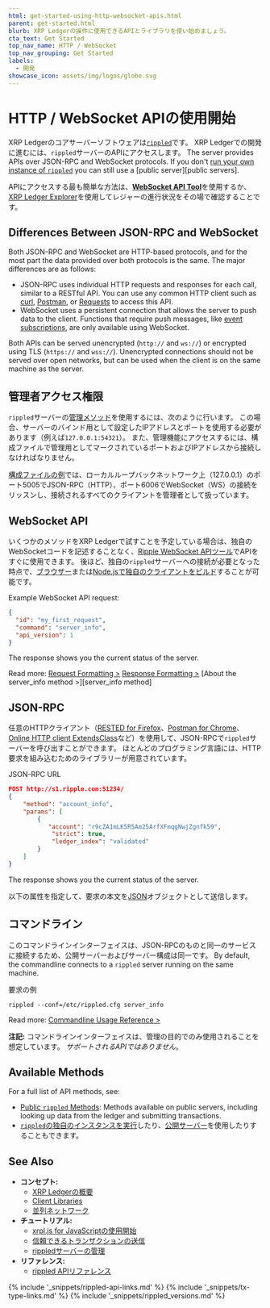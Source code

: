 ```yaml
---
html: get-started-using-http-websocket-apis.html
parent: get-started.html
blurb: XRP Ledgerの操作に使用できるAPIとライブラリを使い始めましょう。
cta_text: Get Started
top_nav_name: HTTP / WebSocket
top_nav_grouping: Get Started
labels:
  - 開発
showcase_icon: assets/img/logos/globe.svg
---
```


# HTTP / WebSocket APIの使用開始

XRP Ledgerのコアサーバーソフトウェアは[`rippled`](xrpl-servers.html)です。 XRP Ledgerでの開発に進むには、`rippled`サーバーのAPIにアクセスします。 The server provides APIs over JSON-RPC and WebSocket protocols. If you don't [run your own instance of `rippled`](install-rippled.html) you can still use a \[public server\]\[public servers\].

APIにアクセスする最も簡単な方法は、[**WebSocket API Tool**](websocket-api-tool.html)を使用するか、[XRP Ledger Explorer](https://livenet.xrpl.org/)を使用してレジャーの進行状況をその場で確認することです。

## Differences Between JSON-RPC and WebSocket

Both JSON-RPC and WebSocket are HTTP-based protocols, and for the most part the data provided over both protocols is the same. The major differences are as follows:

- JSON-RPC uses individual HTTP requests and responses for each call, similar to a RESTful API. You can use any common HTTP client such as [curl](https://curl.se/), [Postman](https://www.postman.com/downloads/), or [Requests](https://requests.readthedocs.io/) to access this API.
- WebSocket uses a persistent connection that allows the server to push data to the client. Functions that require push messages, like [event subscriptions](subscribe.html), are only available using WebSocket.

Both APIs can be served unencrypted (`http://` and `ws://`) or encrypted using TLS (`https://` and `wss://`). Unencrypted connections should not be served over open networks, but can be used when the client is on the same machine as the server.


## 管理者アクセス権限

`rippled`サーバーの[管理メソッド](admin-api-methods.html)を使用するには、次のように行います。 この場合、サーバーのバインド用として設定したIPアドレスとポートを使用する必要があります（例えば`127.0.0.1:54321`）。 また、管理機能にアクセスするには、構成ファイルで管理用としてマークされているポートおよびIPアドレスから接続しなければなりません。

[構成ファイルの例](https://github.com/ripple/rippled/blob/8429dd67e60ba360da591bfa905b58a35638fda1/cfg/rippled-example.cfg#L1050-L1073)では、ローカルループバックネットワーク上（127.0.0.1）のポート5005でJSON-RPC（HTTP）、ポート6006でWebSocket（WS）の接続をリッスンし、接続されるすべてのクライアントを管理者として扱っています。


## WebSocket API

いくつかのメソッドをXRP Ledgerで試すことを予定している場合は、独自のWebSocketコードを記述することなく、[Ripple WebSocket APIツール](websocket-api-tool.html)でAPIをすぐに使用できます。 後ほど、独自の`rippled`サーバーへの接続が必要となった時点で、[ブラウザー](monitor-incoming-payments-with-websocket.html)または[Node.jsで独自のクライアントをビルド](https://www.npmjs.com/package/ws)することが可能です。

Example WebSocket API request:

```json
{
  "id": "my_first_request",
  "command": "server_info",
  "api_version": 1
}
```

The response shows you the current status of the server.

Read more: [Request Formatting >](request-formatting.html) [Response Formatting >](response-formatting.html) \[About the server_info method >\]\[server_info method\]

## JSON-RPC

任意のHTTPクライアント（[RESTED for Firefox](https://addons.mozilla.org/en-US/firefox/addon/rested/)、[Postman for Chrome](https://chrome.google.com/webstore/detail/postman/fhbjgbiflinjbdggehcddcbncdddomop?hl=en)、[Online HTTP client ExtendsClass](https://extendsclass.com/rest-client-online.html)など）を使用して、JSON-RPCで`rippled`サーバーを呼び出すことができます。 ほとんどのプログラミング言語には、HTTP要求を組み込むためのライブラリーが用意されています。 <!-- SPELLING_IGNORE: extendsclass -->

JSON-RPC URL

```json
POST http://s1.ripple.com:51234/
{
    "method": "account_info",
    "params": [
        {
           "account": "r9cZA1mLK5R5Am25ArfXFmqgNwjZgnfk59",
            "strict": true,
            "ledger_index": "validated"
        }
    ]
}
```

The response shows you the current status of the server.

以下の属性を指定して、要求の本文を[JSON](https://en.wikipedia.org/wiki/JSON)オブジェクトとして送信します。

## コマンドライン

このコマンドラインインターフェイスは、JSON-RPCのものと同一のサービスに接続するため、公開サーバーおよびサーバー構成は同一です。 By default, the commandline connects to a `rippled` server running on the same machine.

要求の例

```
rippled --conf=/etc/rippled.cfg server_info
```

Read more: [Commandline Usage Reference >](commandline-usage.html)

**注記:** コマンドラインインターフェイスは、管理の目的でのみ使用されることを想定しています。  _サポートされるAPIではありません_。

## Available Methods

For a full list of API methods, see:

- [Public `rippled` Methods](public-api-methods.html): Methods available on public servers, including looking up data from the ledger and submitting transactions.
- [`rippled`の独自のインスタンスを実行](install-rippled.html)したり、[公開サーバー](#公開サーバー)を使用したりすることもできます。


## See Also

- **コンセプト:**
    - [XRP Ledgerの概要](xrp-ledger-overview.html)
    - [Client Libraries](client-libraries.html)
    - [並列ネットワーク](parallel-networks.html)
- **チュートリアル:**
    - [xrpl.js for JavaScriptの使用開始](get-started-using-javascript.html)
    - [信頼できるトランザクションの送信](reliable-transaction-submission.html)
    - [rippledサーバーの管理](manage-the-rippled-server.html)
- **リファレンス:**
    - [rippled APIリファレンス](http-websocket-apis.html)

<!--{# common link defs #}-->
{% include '_snippets/rippled-api-links.md' %}
{% include '_snippets/tx-type-links.md' %}
{% include '_snippets/rippled_versions.md' %}
